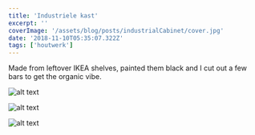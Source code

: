 ```yaml
---
title: 'Industriele kast'
excerpt: ''
coverImage: '/assets/blog/posts/industrialCabinet/cover.jpg'
date: '2018-11-10T05:35:07.322Z'
tags: ['houtwerk']
---
```


Made from leftover IKEA shelves, painted them black and I cut out a few bars to get the organic vibe.

![alt text](/assets/blog/posts/industrialCabinet/sketch.jpg "Logo Title Text 1")

![alt text](/assets/blog/posts/industrialCabinet/closeup.jpg "Logo Title Text 1")

![alt text](/assets/blog/posts/industrialCabinet/global.jpg "Logo Title Text 1")


